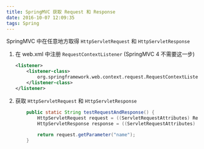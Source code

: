 ```yaml
---
title: SpringMVC 获取 Request 和 Response
date: 2016-10-07 12:09:35
tags: Spring
---
```


SpringMVC 中在任意地方取得 `HttpServletRequest` 和 `HttpServletResponse`

1. 在 web.xml 中注册 `RequestContextListener` (SpringMVC 4 不需要这一步)

    ```xml
    <listener>  
        <listener-class>  
            org.springframework.web.context.request.RequestContextListener  
        </listener-class>  
    </listener>
    ```

2. 获取 `HttpServletRequest` 和 `HttpServletResponse`

    ```java
        public static String testRequestAndResponse() {
            HttpServletRequest request = ((ServletRequestAttributes) RequestContextHolder.getRequestAttributes()).getRequest();
            HttpServletResponse response = ((ServletRequestAttributes) RequestContextHolder.getRequestAttributes()).getResponse();
            
            return request.getParameter("name");
        }
    ```
